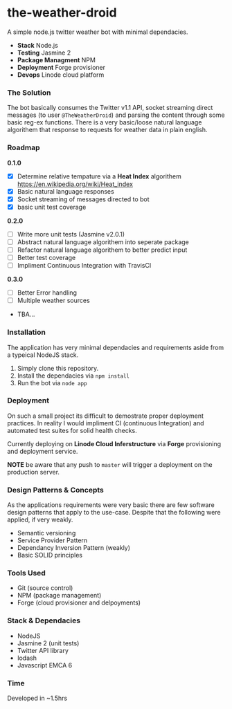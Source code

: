 # the-weather-droid

A simple node.js twitter weather bot with minimal dependacies.

* **Stack** Node.js
* **Testing** Jasmine 2
* **Package Managment** NPM
* **Deployment** Forge provisioner
* **Devops** Linode cloud platform

### The Solution

The bot basically consumes the Twitter v1.1 API, socket streaming direct messages (to user `@TheWeatherDroid`) and parsing the content through some basic reg-ex functions. There is a very basic/loose natural language algorithem that response to requests for weather data in plain english.

### Roadmap

**0.1.0**
* [x] Determine relative tempature via a **Heat Index** algorithem https://en.wikipedia.org/wiki/Heat_index
* [x] Basic natural language responses
* [x] Socket streaming of messages directed to bot
* [x] basic unit test coverage

**0.2.0**
* [ ] Write more unit tests (Jasmine v2.0.1)
* [ ] Abstract natural language algorithem into seperate package
* [ ] Refactor natural language algorithem to better predict input
* [ ] Better test coverage
* [ ] Impliment Continuous Integration with TravisCI

**0.3.0**
* [ ] Better Error handling 
* [ ] Multiple weather sources
* TBA...

### Installation

The application has very minimal dependacies and requirements aside from a typeical NodeJS stack.

1. Simply clone this repository.
2. Install the dependacies via `npm install`
3. Run the bot via `node app`

### Deployment

On such a small project its difficult to demostrate proper deployment practices. In reality I would impliment CI (continuous Integration) and automated test suites for solid health checks.

Currently deploying on **Linode Cloud Inferstructure** via **Forge** provisioning and deployment service. 

**NOTE** be aware that any push to `master` will trigger a deployment on the production server.

### Design Patterns & Concepts

As the applications requirements were very basic there are few software design patterns that apply to the use-case. Despite that the following were applied, if very weakly.

* Semantic versioning
* Service Provider Pattern
* Dependancy Inversion Pattern (weakly)
* Basic SOLID principles

### Tools Used

* Git (source control)
* NPM (package management)
* Forge (cloud provisioner and delpoyments)

### Stack & Dependacies

* NodeJS 
* Jasmine 2 (unit tests)
* Twitter API library
* lodash
* Javascript EMCA 6

### Time 

Developed in ~1.5hrs

